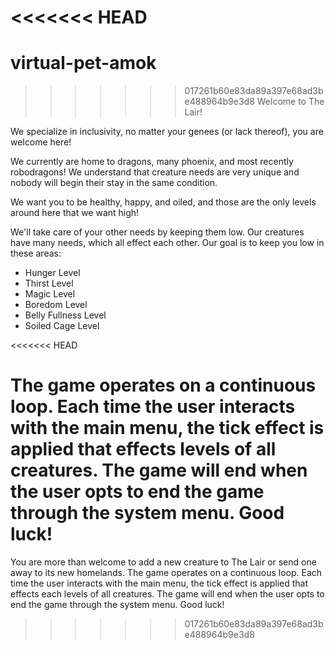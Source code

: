 <<<<<<< HEAD
=======
# virtual-pet-amok
>>>>>>> 017261b60e83da89a397e68ad3be488964b9e3d8
Welcome to The Lair!

We specialize in inclusivity, no matter your genees (or lack thereof), you are welcome here!

We currently are home to dragons, many phoenix, and most recently robodragons!  We understand that creature needs are very unique and nobody will begin their stay in the same condition.

We want you to be healthy, happy, and oiled, and those are the only levels around here that we want high!

We'll take care of your other needs by keeping them low.  Our creatures have many needs, which all effect each other.  Our goal is to keep you low in these areas:

* Hunger Level
* Thirst Level
* Magic Level
* Boredom Level
* Belly Fullness Level
* Soiled Cage Level

<<<<<<< HEAD

The game operates on a continuous loop. Each time the user interacts with the main menu, the tick effect is applied that effects levels of all creatures. The game will end when the user opts to end the game through the system menu. Good luck!
=======
You are more than welcome to add a new creature to The Lair or send one away to its new homelands. The game operates on a continuous loop. Each time the user interacts with the main menu, the tick effect is applied that effects each levels of all creatures. The game will end when the user opts to end the game through the system menu. Good luck!
>>>>>>> 017261b60e83da89a397e68ad3be488964b9e3d8

